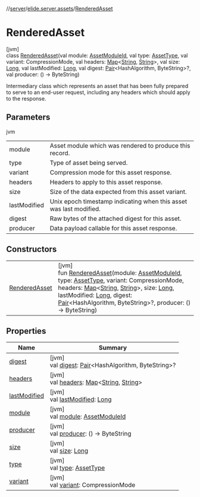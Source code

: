 //[server](../../../index.md)/[elide.server.assets](../index.md)/[RenderedAsset](index.md)

# RenderedAsset

[jvm]\
class [RenderedAsset](index.md)(val module: [AssetModuleId](../../elide.server/index.md#-803173189%2FClasslikes%2F-1343588467), val type: [AssetType](../-asset-type/index.md), val variant: CompressionMode, val headers: [Map](https://kotlinlang.org/api/latest/jvm/stdlib/kotlin.collections/-map/index.html)&lt;[String](https://kotlinlang.org/api/latest/jvm/stdlib/kotlin/-string/index.html), [String](https://kotlinlang.org/api/latest/jvm/stdlib/kotlin/-string/index.html)&gt;, val size: [Long](https://kotlinlang.org/api/latest/jvm/stdlib/kotlin/-long/index.html), val lastModified: [Long](https://kotlinlang.org/api/latest/jvm/stdlib/kotlin/-long/index.html), val digest: [Pair](https://kotlinlang.org/api/latest/jvm/stdlib/kotlin/-pair/index.html)&lt;HashAlgorithm, ByteString&gt;?, val producer: () -&gt; ByteString)

Intermediary class which represents an asset that has been fully prepared to serve to an end-user request, including any headers which should apply to the response.

## Parameters

jvm

| | |
|---|---|
| module | Asset module which was rendered to produce this record. |
| type | Type of asset being served. |
| variant | Compression mode for this asset response. |
| headers | Headers to apply to this asset response. |
| size | Size of the data expected from this asset variant. |
| lastModified | Unix epoch timestamp indicating when this asset was last modified. |
| digest | Raw bytes of the attached digest for this asset. |
| producer | Data payload callable for this asset response. |

## Constructors

| | |
|---|---|
| [RenderedAsset](-rendered-asset.md) | [jvm]<br>fun [RenderedAsset](-rendered-asset.md)(module: [AssetModuleId](../../elide.server/index.md#-803173189%2FClasslikes%2F-1343588467), type: [AssetType](../-asset-type/index.md), variant: CompressionMode, headers: [Map](https://kotlinlang.org/api/latest/jvm/stdlib/kotlin.collections/-map/index.html)&lt;[String](https://kotlinlang.org/api/latest/jvm/stdlib/kotlin/-string/index.html), [String](https://kotlinlang.org/api/latest/jvm/stdlib/kotlin/-string/index.html)&gt;, size: [Long](https://kotlinlang.org/api/latest/jvm/stdlib/kotlin/-long/index.html), lastModified: [Long](https://kotlinlang.org/api/latest/jvm/stdlib/kotlin/-long/index.html), digest: [Pair](https://kotlinlang.org/api/latest/jvm/stdlib/kotlin/-pair/index.html)&lt;HashAlgorithm, ByteString&gt;?, producer: () -&gt; ByteString) |

## Properties

| Name | Summary |
|---|---|
| [digest](digest.md) | [jvm]<br>val [digest](digest.md): [Pair](https://kotlinlang.org/api/latest/jvm/stdlib/kotlin/-pair/index.html)&lt;HashAlgorithm, ByteString&gt;? |
| [headers](headers.md) | [jvm]<br>val [headers](headers.md): [Map](https://kotlinlang.org/api/latest/jvm/stdlib/kotlin.collections/-map/index.html)&lt;[String](https://kotlinlang.org/api/latest/jvm/stdlib/kotlin/-string/index.html), [String](https://kotlinlang.org/api/latest/jvm/stdlib/kotlin/-string/index.html)&gt; |
| [lastModified](last-modified.md) | [jvm]<br>val [lastModified](last-modified.md): [Long](https://kotlinlang.org/api/latest/jvm/stdlib/kotlin/-long/index.html) |
| [module](module.md) | [jvm]<br>val [module](module.md): [AssetModuleId](../../elide.server/index.md#-803173189%2FClasslikes%2F-1343588467) |
| [producer](producer.md) | [jvm]<br>val [producer](producer.md): () -&gt; ByteString |
| [size](size.md) | [jvm]<br>val [size](size.md): [Long](https://kotlinlang.org/api/latest/jvm/stdlib/kotlin/-long/index.html) |
| [type](type.md) | [jvm]<br>val [type](type.md): [AssetType](../-asset-type/index.md) |
| [variant](variant.md) | [jvm]<br>val [variant](variant.md): CompressionMode |
